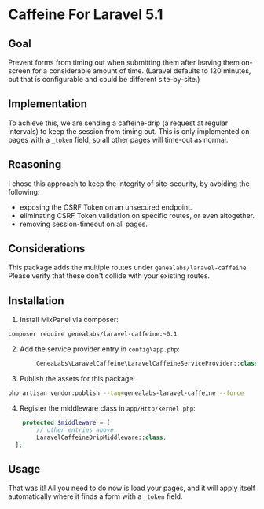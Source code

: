 # Caffeine For Laravel 5.1
## Goal
Prevent forms from timing out when submitting them after leaving them on-screen for a considerable amount of time.
(Laravel defaults to 120 minutes, but that is configurable and could be different site-by-site.)

## Implementation
To achieve this, we are sending a caffeine-drip (a request at regular intervals) to keep the session from timing out.
This is only implemented on pages with a `_token` field, so all other pages will time-out as normal.

## Reasoning
I chose this approach to keep the integrity of site-security, by avoiding the following:
- exposing the CSRF Token on an unsecured endpoint.
- eliminating CSRF Token validation on specific routes, or even altogether.
- removing session-timeout on all pages.

## Considerations
This package adds the multiple routes under `genealabs/laravel-caffeine`. Please verify that these don't collide with your 
existing routes.

## Installation
1. Install MixPanel via composer:
  ```sh
  composer require genealabs/laravel-caffeine:~0.1
  ```

2. Add the service provider entry in `config\app.php`:
  ```php
          GeneaLabs\LaravelCaffeine\LaravelCaffeineServiceProvider::class,
  ```

3. Publish the assets for this package:
  ```sh
  php artisan vendor:publish --tag=genealabs-laravel-caffeine --force
  ```

4. Register the middleware class in `app/Http/kernel.php`:
  ```php
      protected $middleware = [
          // other entries above
          LaravelCaffeineDripMiddleware::class,
	];
  ```

## Usage
That was it! All you need to do now is load your pages, and it will apply itself automatically where it finds a form
with a `_token` field.
